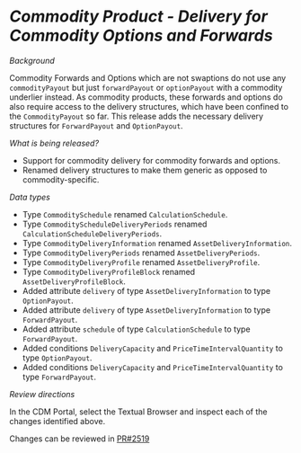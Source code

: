 # _Commodity Product - Delivery for Commodity Options and Forwards_

_Background_

Commodity Forwards and Options which are not swaptions do not use any `commodityPayout` but just `forwardPayout` or `optionPayout` with a commodity underlier instead. As commodity products, these forwards and options do also require access to the delivery structures, which have been confined to the `CommodityPayout` so far. This release adds the necessary delivery structures for `ForwardPayout` and `OptionPayout`.

_What is being released?_

- Support for commodity delivery for commodity forwards and options.
- Renamed delivery structures to make them generic as opposed to commodity-specific.

_Data types_

- Type `CommoditySchedule` renamed `CalculationSchedule`.
- Type `CommodityScheduleDeliveryPeriods` renamed `CalculationScheduleDeliveryPeriods`.
- Type `CommodityDeliveryInformation` renamed `AssetDeliveryInformation`.
- Type `CommodityDeliveryPeriods` renamed `AssetDeliveryPeriods`.
- Type `CommodityDeliveryProfile` renamed `AssetDeliveryProfile`.
- Type `CommodityDeliveryProfileBlock` renamed `AssetDeliveryProfileBlock`.
- Added attribute `delivery` of type `AssetDeliveryInformation` to type `OptionPayout`.
- Added attribute `delivery` of type `AssetDeliveryInformation` to type `ForwardPayout`.
- Added attribute `schedule` of type `CalculationSchedule` to type `ForwardPayout`.
- Added conditions `DeliveryCapacity` and `PriceTimeIntervalQuantity` to type `OptionPayout`.
- Added conditions `DeliveryCapacity` and `PriceTimeIntervalQuantity` to type `ForwardPayout`.

_Review directions_

In the CDM Portal, select the Textual Browser and inspect each of the changes identified above.

Changes can be reviewed in [PR#2519](https://github.com/finos/common-domain-model/pull/2519)
